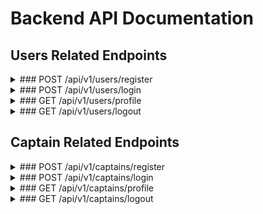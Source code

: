 # Backend API Documentation

## Users Related Endpoints

<details>
<summary>### POST /api/v1/users/register</summary>

#### Description
This endpoint is used to register a new user.

#### Request Body
The request body should be a JSON object containing the following fields:
- `fullname`: An object containing:
  - `firstname`: A string with a minimum length of 3 characters (required)
  - `lastname`: A string with a minimum length of 3 characters (optional)
- `email`: A string representing a valid email address (required)
- `password`: A string with a minimum length of 6 characters (required)

#### Example Request
```json
{
  "fullname": {
    "firstname": "John",
    "lastname": "Doe"
  },
  "email": "john.doe@example.com",
  "password": "password123"
}
```

#### Example Response
Success (201 Created)
Status Code: 201
Response Body:

```json
{
  "token": "jwt_token_here",
  "user": {
    "_id": "user_id_here",
    "fullname": {
      "firstname": "John",
      "lastname": "Doe"
    },
    "email": "john.doe@example.com"
  }
}
```

#### Example Error Response
Validation Error (400 Bad Request)
Status Code: 400
Response Body:

```json
{
  "errors": [
    {
      "msg": "First name must be at least 3 characters long",
      "param": "fullname.firstname",
      "location": "body"
    },
    {
      "msg": "Please enter a valid email",
      "param": "email",
      "location": "body"
    },
    {
      "msg": "Password must be at least 6 characters long",
      "param": "password",
      "location": "body"
    }
  ]
}
```

### Internal Server Error (500 Internal Server Error)
Status Code: 500
Response Body:

```json
{
"message": "Internal Server Error"
}
```
</details>

<details>
<summary>### POST /api/v1/users/login</summary>

#### Description
This endpoint is used to log in an existing user.

#### Request Body
The request body should be a JSON object containing the following fields:
- `email`: A string representing a valid email address (required)
- `password`: A string with a minimum length of 6 characters (required)

#### Example Request
```json
{
  "email": "john.doe@example.com",
  "password": "password123"
}
```

#### Example Response
Success (200 OK)
Status Code: 200
Response Body:

```json
{
  "token": "jwt_token_here",
  "user": {
    "_id": "user_id_here",
    "fullname": {
      "firstname": "John",
      "lastname": "Doe"
    },
    "email": "john.doe@example.com"
  }
}
```
The token will also be set in an HTTP-only cookie.

#### Example Error Response
Validation Error (400 Bad Request)
Status Code: 400
Response Body:

```json
{
  "errors": [
    {
      "msg": "Please enter a valid email",
      "param": "email",
      "location": "body"
    },
    {
      "msg": "Password must be at least 6 characters long",
      "param": "password",
      "location": "body"
    }
  ]
}
```

Invalid Credentials (401 Unauthorized)
Status Code: 401
Response Body:

```json
{
  "message": "Invalid email or password"
}
```

### Internal Server Error (500 Internal Server Error)
Status Code: 500
Response Body:

```json
{
  "message": "Internal Server Error"
}
```
</details>

<details>
<summary>### GET /api/v1/users/profile</summary>

#### Description
This endpoint is used to get the profile of the authenticated user.

#### Request Headers
The request must include the following header:
- `Authorization`: A string containing the Bearer token (required)

#### Example Request
```http
GET /api/v1/users/profile HTTP/1.1
Host: example.com
Authorization: Bearer jwt_token_here
```

#### Example Response
Success (200 OK)
Status Code: 200
Response Body:

```json
{
  "_id": "user_id_here",
  "fullname": {
    "firstname": "John",
    "lastname": "Doe"
  },
  "email": "john.doe@example.com"
}
```

#### Example Error Response
Unauthorized (401 Unauthorized)
Status Code: 401
Response Body:

```json
{
  "message": "Unauthorized"
}
```

### Internal Server Error (500 Internal Server Error)
Status Code: 500
Response Body:

```json
{
  "message": "Internal Server Error"
}
```
</details>

<details>
<summary>### GET /api/v1/users/logout</summary>

#### Description
This endpoint is used to log out the authenticated user.

#### Request Headers
The request must include the following header:
- `Authorization`: A string containing the Bearer token (required)

#### Example Request
```http
GET /api/v1/users/logout HTTP/1.1
Host: example.com
Authorization: Bearer jwt_token_here
```

#### Example Response
Success (200 OK)
Status Code: 200
Response Body:

```json
{
  "message": "Logged out successfully"
}
```

#### Example Error Response
Unauthorized (401 Unauthorized)
Status Code: 401
Response Body:

```json
{
  "message": "Unauthorized"
}
```

### Internal Server Error (500 Internal Server Error)
Status Code: 500
Response Body:

```json
{
  "message": "Internal Server Error"
}
```
</details>

## Captain Related Endpoints

<details>
<summary>### POST /api/v1/captains/register</summary>

#### Description
This endpoint is used to register a new captain.

#### Request Body
The request body should be a JSON object containing the following fields:
- `fullname`: An object containing:
  - `firstname`: The first name of the captain, a string with a minimum length of 3 characters (required)
  - `lastname`: The last name of the captain, a string with a minimum length of 3 characters (optional)
- `email`: The email address of the captain, a string representing a valid email address (required)
- `password`: The password for the captain's account, a string with a minimum length of 6 characters (required)
- `vehicle`: An object containing information about the vehicle:
  - `color`: The color of the vehicle, a string with a minimum length of 3 characters (required)
  - `plate`: The plate number of the vehicle, a string with a minimum length of 3 characters (required)
  - `capacity`: The passenger capacity of the vehicle, an integer with a minimum value of 1 (required)
  - `vehicleType`: The type of the vehicle, a string that must be one of 'motorcycle', 'car', or 'auto' (required)

#### Example Request
```json
{
  "fullname": {
    "firstname": "Jane",
    "lastname": "Doe"
  },
  "email": "jane.doe@example.com",
  "password": "password123",
  "vehicle": {
    "color": "Red",
    "plate": "XYZ123",
    "capacity": 4,
    "vehicleType": "car"
  }
}
```

#### Example Response
Success (201 Created)
Status Code: 201
Response Body:

```json
{
  "token": "jwt_token_here",
  "captain": {
    "_id": "captain_id_here",
    "fullname": {
      "firstname": "Jane",
      "lastname": "Doe"
    },
    "email": "jane.doe@example.com",
    "vehicle": {
      "color": "Red",
      "plate": "XYZ123",
      "capacity": 4,
      "vehicleType": "car"
    }
  }
}
```

#### Example Error Response
Validation Error (400 Bad Request)
Status Code: 400
Response Body:

```json
{
  "errors": [
    {
      "msg": "First name must be at least 3 characters long",
      "param": "fullname.firstname",
      "location": "body"
    },
    {
      "msg": "Please enter a valid email",
      "param": "email",
      "location": "body"
    },
    {
      "msg": "Password must be at least 6 characters long",
      "param": "password",
      "location": "body"
    },
    {
      "msg": "Color must be at least 3 characters long",
      "param": "vehicle.color",
      "location": "body"
    },
    {
      "msg": "Plate must be at least 3 characters long",
      "param": "vehicle.plate",
      "location": "body"
    },
    {
      "msg": "Capacity must be at least 1",
      "param": "vehicle.capacity",
      "location": "body"
    },
    {
      "msg": "Invalid vehicle type",
      "param": "vehicle.vehicleType",
      "location": "body"
    }
  ]
}
```

### Internal Server Error (500 Internal Server Error)
Status Code: 500
Response Body:

```json
{
  "message": "Internal Server Error"
}
```
</details>

<details>
<summary>### POST /api/v1/captains/login</summary>

#### Description
This endpoint is used to log in an existing captain.

#### Request Body
The request body should be a JSON object containing the following fields:
- `email`: The email address of the captain, a string representing a valid email address (required)
- `password`: The password for the captain's account, a string with a minimum length of 6 characters (required)

#### Example Request
```json
{
  "email": "jane.doe@example.com",
  "password": "password123"
}
```

#### Example Response
Success (200 OK)
Status Code: 200
Response Body:

```json
{
  "token": "jwt_token_here",
  "captain": {
    "_id": "captain_id_here",
    "fullname": {
      "firstname": "Jane",
      "lastname": "Doe"
    },
    "email": "jane.doe@example.com",
    "vehicle": {
      "color": "Red",
      "plate": "XYZ123",
      "capacity": 4,
      "vehicleType": "car"
    }
  }
}
```
The token will also be set in an HTTP-only cookie.

#### Example Error Response
Validation Error (400 Bad Request)
Status Code: 400
Response Body:

```json
{
  "errors": [
    {
      "msg": "Please enter a valid email",
      "param": "email",
      "location": "body"
    },
    {
      "msg": "Password must be at least 6 characters long",
      "param": "password",
      "location": "body"
    }
  ]
}
```

Invalid Credentials (401 Unauthorized)
Status Code: 401
Response Body:

```json
{
  "message": "Invalid email or password"
}
```

### Internal Server Error (500 Internal Server Error)
Status Code: 500
Response Body:

```json
{
  "message": "Internal Server Error"
}
```
</details>

<details>
<summary>### GET /api/v1/captains/profile</summary>

#### Description
This endpoint is used to get the profile of the authenticated captain.

#### Request Headers
The request must include the following header:
- `Authorization`: A string containing the Bearer token (required)

#### Example Request
```http
GET /api/v1/captains/profile HTTP/1.1
Host: example.com
Authorization: Bearer jwt_token_here
```

#### Example Response
Success (200 OK)
Status Code: 200
Response Body:

```json
{
  "_id": "captain_id_here",
  "fullname": {
    "firstname": "Jane",
    "lastname": "Doe"
  },
  "email": "jane.doe@example.com",
  "vehicle": {
    "color": "Red",
    "plate": "XYZ123",
    "capacity": 4,
    "vehicleType": "car"
  }
}
```

#### Example Error Response
Unauthorized (401 Unauthorized)
Status Code: 401
Response Body:

```json
{
  "message": "Unauthorized"
}
```

### Internal Server Error (500 Internal Server Error)
Status Code: 500
Response Body:

```json
{
  "message": "Internal Server Error"
}
```
</details>

<details>
<summary>### GET /api/v1/captains/logout</summary>

#### Description
This endpoint is used to log out the authenticated captain.

#### Request Headers
The request may include the following header:
- `Authorization`: A string containing the Bearer token (required)
or include token inside cookie

#### Example Request
```http
GET /api/v1/captains/logout HTTP/1.1
Host: example.com
Authorization: Bearer jwt_token_here
```

#### Example Response
Success (200 OK)
Status Code: 200
Response Body:

```json
{
  "message": "Logged out successfully"
}
```

#### Example Error Response
Unauthorized (401 Unauthorized)
Status Code: 401
Response Body:

```json
{
  "message": "Unauthorized"
}
```

### Internal Server Error (500 Internal Server Error)
Status Code: 500
Response Body:

```json
{
  "message": "Internal Server Error"
}
```
</details>
